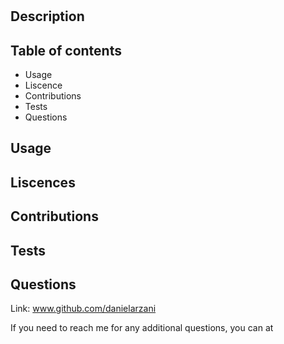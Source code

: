 #

## Description

## Table of contents

- Usage
- Liscence
- Contributions
- Tests
- Questions

## Usage

## Liscences

## Contributions

## Tests

## Questions

Link: www.github.com/danielarzani

If you need to reach me for any additional questions, you can at
